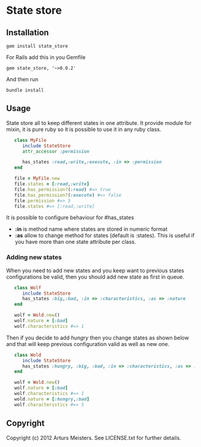 # State store

## Installation

`gem install state_store`

For Rails add this in you Gemfile

`gem state_store, '~>0.0.2'`

And then run

`bundle install`

## Usage

State store all to keep different states in one attribute.
It provide module for mixin, it is pure ruby so it is possible to use it in any ruby class.
 
```ruby
   class MyFile
      include StateStore
      attr_accessor :permission

      has_states :read,:write,:execute, :in => :permission
   end

   file = MyFile.new
   file.states = [:read,:write]
   file.has_permission?(:read) #=> true
   file.has_permission?(:execute) #=> false
   file.permission #=> 5
   file.states #=> [:read,:write]
```

It is possible to configure behaviour for #has_states

* **:in** is method name where states are stored in numeric format
* **:as** allow to change method for states (default is :states). This is useful if you have more than one state attribute per class.

### Adding new states

When you need to add new states and you keep want to previous states configurations be valid, then you should add new state as first in queue.

```ruby 
   class Wolf
      include StateStore
      has_states :big,:bad, :in => :characteristics, :as => :nature
   end

   wolf = Wold.new()
   wolf.nature = [:bad]
   wolf.characteristics #=> 1

```

Then if you decide to add _hungry_ then you change states as shown below and that will keep previous configuration valid as well as new one.

```ruby
   class Wold
      include StateStore
      has_states :hungry, :big, :bad, :in => :characteristics, :as => :nature
   end

   wolf = Wold.new()
   wolf.nature = [:bad]
   wolf.characteristics #=> 1
   wold.nature = [:hungry,:bad]
   wolf.characteristics #=> 5   
```


## Copyright

Copyright (c) 2012 Arturs Meisters. See LICENSE.txt for
further details.

